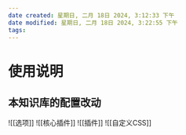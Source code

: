 ```yaml
---
date created: 星期日, 二月 18日 2024, 3:12:33 下午
date modified: 星期日, 二月 18日 2024, 3:22:55 下午
tags: 
---
```


# 使用说明

## 本知识库的配置改动

![[选项]]
![[核心插件]]
![[插件]]
![[自定义CSS]]